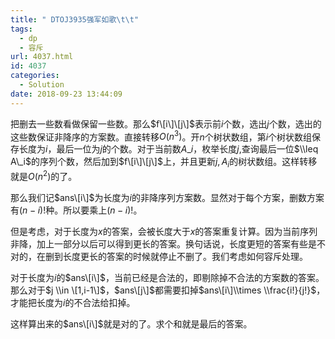 ```yaml
---
title: " DTOJ3935强军如歌\t\t"
tags:
  - dp
  - 容斥
url: 4037.html
id: 4037
categories:
  - Solution
date: 2018-09-23 13:44:09
---
```


把删去一些数看做保留一些数。那么$f\[i\]\[j\]$表示前$i$个数，选出$j$个数，选出的这些数保证非降序的方案数。直接转移$O(n^3)$。开$n$个树状数组，第$i$个树状数组保存长度为$i$，最后一位为$j$的个数。对于当前数$A\_i$，枚举长度$j$,查询最后一位$\\leq A\_i$的序列个数，然后加到$f\[i\]\[j\]$上，并且更新$j,A_i$的树状数组。这样转移就是$O(n^2)$的了。

那么我们记$ans\[i\]$为长度为$i$的非降序列方案数。显然对于每个方案，删数方案有$(n-i)!$种。所以要乘上$(n-i)!$。

但是考虑，对于长度为$x$的答案，会被长度大于$x$的答案重复计算。因为当前序列非降，加上一部分以后可以得到更长的答案。换句话说，长度更短的答案有些是不对的，在删到长度更长的答案的时候就停止不删了。我们考虑如何容斥处理。

对于长度为$i$的$ans\[i\]$，当前已经是合法的，即剔除掉不合法的方案数的答案。那么对于$j \\in \[1,i-1\]$，$ans\[j\]$都需要扣掉$ans\[i\]\\times \\frac{i!}{j!}$，才能把长度为$i$的不合法给扣掉。

这样算出来的$ans\[i\]$就是对的了。求个和就是最后的答案。